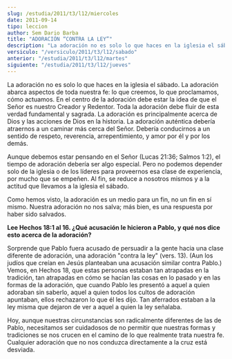 ```yaml
---
slug: /estudia/2011/t3/l12/miercoles
date: 2011-09-14
tipo: leccion
author: Sem Dario Barba
title: "ADORACIÓN “CONTRA LA LEY”"
description: "La adoración no es solo lo que haces en la iglesia el sábado. La adoración  abarca aspectos de toda nuestra fe: lo que creemos, lo que proclamamos, cómo  actuamos. En el centro de la adoración debe estar la idea de que el Señor es  nuestro Creador y Redentor."
versiculo: "/versiculo/2011/t3/l12/sabado"
anterior: "/estudia/2011/t3/l12/martes"
siguiente: "/estudia/2011/t3/l12/jueves"
---
```


La adoración no es solo lo que haces en la iglesia el sábado. La adoración abarca aspectos de toda nuestra fe: lo que creemos, lo que proclamamos, cómo actuamos. En el centro de la adoración debe estar la idea de que el Señor es nuestro Creador y Redentor. Toda la adoración debe fluir de esta verdad fundamental y sagrada. La adoración es principalmente acerca de Dios y las acciones de Dios en la historia. La adoración auténtica debería atraernos a un caminar más cerca del Señor. Debería conducirnos a un sentido de respeto, reverencia, arrepentimiento, y amor por él y por los demás.

Aunque debemos estar pensando en el Señor (Lucas 21:36; Salmos 1:2), el tiempo de adoración debería ser algo especial. Pero no podemos depender solo de la iglesia o de los líderes para proveernos esa clase de experiencia, por mucho que se empeñen. Al fin, se reduce a nosotros mismos y a la actitud que llevamos a la iglesia el sábado.

Como hemos visto, la adoración es un medio para un fin, no un fin en sí mismo. Nuestra adoración no nos salva; más bien, es una respuesta por haber sido salvados.

**Lee Hechos 18:1 al 16. ¿Qué acusación le hicieron a Pablo, y qué nos dice esto acerca de la adoración?**

Sorprende que Pablo fuera acusado de persuadir a la gente hacia una clase diferente de adoración, una adoración "contra la ley" (vers. 13). (Aun los judíos que creían en Jesús planteaban una acusación similar contra Pablo.) Vemos, en Hechos 18, que estas personas estaban tan atrapadas en la tradición, tan atrapadas en cómo se hacían las cosas en lo pasado y en las formas de la adoración, que cuando Pablo les presentó a aquel a quien adoraban sin saberlo, aquel a quien todos los cultos de adoración apuntaban, ellos rechazaron lo que él les dijo. Tan aferrados estaban a la ley misma que dejaron de ver a aquel a quien la ley señalaba.

Hoy, aunque nuestras circunstancias son radicalmente diferentes de las de Pablo, necesitamos ser cuidadosos de no permitir que nuestras formas y tradiciones se nos crucen en el camino de lo que realmente trata nuestra fe. Cualquier adoración que no nos conduzca directamente a la cruz está desviada.
